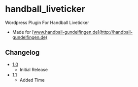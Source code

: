 # handball_liveticker
Wordpress Plugin For Handball Liveticker

* Made for [www.handball-gundelfingen.de](http://handball-gundelfingen.de)

## Changelog

* [1.0](../releases/tag/1.0)
    * Initial Release
* [1.1](../releases/tag/1.1)
    * Added Time
